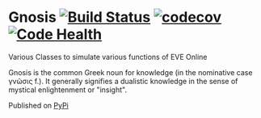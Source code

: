 # Gnosis [![Build Status](https://travis-ci.org/Pyfa-fit/EVE_Gnosis.svg?branch=master)](https://travis-ci.org/Pyfa-fit/EVE_Gnosis) [![codecov](https://codecov.io/gh/Pyfa-fit/EVE_Gnosis/branch/master/graph/badge.svg)](https://codecov.io/gh/Pyfa-fit/EVE_Gnosis) [![Code Health](https://landscape.io/github/Pyfa-fit/EVE_Gnosis/master/landscape.svg?style=flat)](https://landscape.io/github/Pyfa-fit/EVE_Gnosis/master)


Various Classes to simulate various functions of EVE Online

Gnosis is the common Greek noun for knowledge (in the nominative case γνῶσις f.).
It generally signifies a dualistic knowledge in the sense of mystical enlightenment or "insight".

Published on [PyPi](https://pypi.python.org/pypi/EVE-Gnosis)
